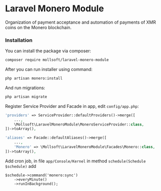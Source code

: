 # Laravel Monero Module

Organization of payment acceptance and automation of payments of XMR coins on the Monero blockchain.

### Installation

You can install the package via composer:
```bash
composer require mollsoft/laravel-monero-module
```

After you can run installer using command:
```bash
php artisan monero:install
```

And run migrations:
```bash
php artisan migrate
```

Register Service Provider and Facade in app, edit `config/app.php`:
```php
'providers' => ServiceProvider::defaultProviders()->merge([
    ...,
    \Mollsoft\LaravelMoneroModule\MoneroServiceProvider::class,
])->toArray(),

'aliases' => Facade::defaultAliases()->merge([
    ...,
    'Monero' => \Mollsoft\LaravelMoneroModule\Facades\Monero::class,
])->toArray(),
```

Add cron job, in file `app/Console/Kernel` in method `schedule(Schedule $schedule)` add
```
$schedule->command('monero:sync')
    ->everyMinute()
    ->runInBackground();
```
